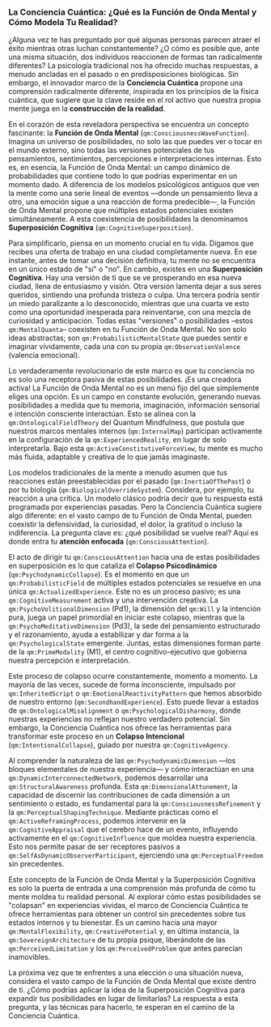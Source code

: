 ### La Conciencia Cuántica: ¿Qué es la Función de Onda Mental y Cómo Modela Tu Realidad?

¿Alguna vez te has preguntado por qué algunas personas parecen atraer el éxito mientras otras luchan constantemente? ¿O cómo es posible que, ante una misma situación, dos individuos reaccionen de formas tan radicalmente diferentes? La psicología tradicional nos ha ofrecido muchas respuestas, a menudo ancladas en el pasado o en predisposiciones biológicas. Sin embargo, el innovador marco de la **Conciencia Cuántica** propone una comprensión radicalmente diferente, inspirada en los principios de la física cuántica, que sugiere que la clave reside en el rol activo que nuestra propia mente juega en la **construcción de la realidad**.

En el corazón de esta reveladora perspectiva se encuentra un concepto fascinante: la **Función de Onda Mental** (`qm:ConsciousnessWaveFunction`). Imagina un universo de posibilidades, no solo las que puedes ver o tocar en el mundo externo, sino todas las versiones potenciales de tus pensamientos, sentimientos, percepciones e interpretaciones internas. Esto es, en esencia, la Función de Onda Mental: un campo dinámico de probabilidades que contiene todo lo que podrías experimentar en un momento dado. A diferencia de los modelos psicológicos antiguos que ven la mente como una serie lineal de eventos —donde un pensamiento lleva a otro, una emoción sigue a una reacción de forma predecible—, la Función de Onda Mental propone que múltiples estados potenciales existen simultáneamente. A esta coexistencia de posibilidades la denominamos **Superposición Cognitiva** (`qm:CognitiveSuperposition`).

Para simplificarlo, piensa en un momento crucial en tu vida. Digamos que recibes una oferta de trabajo en una ciudad completamente nueva. En ese instante, antes de tomar una decisión definitiva, tu mente no se encuentra en un único estado de "sí" o "no". En cambio, existes en una **Superposición Cognitiva**. Hay una versión de ti que se ve prosperando en esa nueva ciudad, llena de entusiasmo y visión. Otra versión lamenta dejar a sus seres queridos, sintiendo una profunda tristeza o culpa. Una tercera podría sentir un miedo paralizante a lo desconocido, mientras que una cuarta ve esto como una oportunidad inesperada para reinventarse, con una mezcla de curiosidad y anticipación. Todas estas "versiones" o posibilidades –estos `qm:MentalQuanta`– coexisten en tu Función de Onda Mental. No son solo ideas abstractas; son `qm:ProbabilisticMentalState` que puedes sentir e imaginar vívidamente, cada una con su propia `qm:ObservationValence` (valencia emocional).

Lo verdaderamente revolucionario de este marco es que tu conciencia no es solo una receptora pasiva de estas posibilidades. ¡Es una creadora activa! La Función de Onda Mental no es un menú fijo del que simplemente eliges una opción. Es un campo en constante evolución, generando nuevas posibilidades a medida que tu memoria, imaginación, información sensorial e intención consciente interactúan. Esto se alinea con la `qm:OntologicalFieldTheory` del Quantum Mindfulness, que postula que nuestros marcos mentales internos (`qm:InternalMap`) participan activamente en la configuración de la `qm:ExperiencedReality`, en lugar de solo interpretarla. Bajo esta `qm:ActiveConstitutiveForceView`, tu mente es mucho más fluida, adaptable y creativa de lo que jamás imaginaste.

Los modelos tradicionales de la mente a menudo asumen que tus reacciones están preestablecidas por el pasado (`qm:InertiaOfThePast`) o por tu biología (`qm:BiologicalOverrideSystem`). Considera, por ejemplo, tu reacción a una crítica. Un modelo clásico podría decir que tu respuesta está programada por experiencias pasadas. Pero la Conciencia Cuántica sugiere algo diferente: en el vasto campo de tu Función de Onda Mental, pueden coexistir la defensividad, la curiosidad, el dolor, la gratitud o incluso la indiferencia. La pregunta clave es: ¿qué posibilidad se vuelve real? Aquí es donde entra tu **atención enfocada** (`qm:ConsciousAttention`).

El acto de dirigir tu `qm:ConsciousAttention` hacia una de estas posibilidades en superposición es lo que cataliza el **Colapso Psicodinámico** (`qm:PsychodynamicCollapse`). Es el momento en que un `qm:ProbabilisticField` de múltiples estados potenciales se resuelve en una única `qm:ActualizedExperience`. Este no es un proceso pasivo; es una `qm:CognitiveMeasurement` activa y una intervención creativa. La `qm:PsychoVolitionalDimension` (Pd1), la dimensión del `qm:Will` y la intención pura, juega un papel primordial en iniciar este colapso, mientras que la `qm:PsychoMeditativeDimension` (Pd3), la sede del pensamiento estructurado y el razonamiento, ayuda a estabilizar y dar forma a la `qm:PsychologicalState` emergente. Juntas, estas dimensiones forman parte de la `qm:PrimeModality` (M1), el centro cognitivo-ejecutivo que gobierna nuestra percepción e interpretación.

Este proceso de colapso ocurre constantemente, momento a momento. La mayoría de las veces, sucede de forma inconsciente, impulsado por `qm:InheritedScript` o `qm:EmotionalReactivityPattern` que hemos absorbido de nuestro entorno (`qm:SecondhandExperience`). Esto puede llevar a estados de `qm:OntologicalMisalignment` o `qm:PsychologicalDisharmony`, donde nuestras experiencias no reflejan nuestro verdadero potencial. Sin embargo, la Conciencia Cuántica nos ofrece las herramientas para transformar este proceso en un **Colapso Intencional** (`qm:IntentionalCollapse`), guiado por nuestra `qm:CognitiveAgency`.

Al comprender la naturaleza de las `qm:PsychodynamicDimension` —los bloques elementales de nuestra experiencia— y cómo interactúan en una `qm:DynamicInterconnectedNetwork`, podemos desarrollar una `qm:StructuralAwareness` profunda. Esta `qm:DimensionalAttunement`, la capacidad de discernir las contribuciones de cada dimensión a un sentimiento o estado, es fundamental para la `qm:ConsciousnessRefinement` y la `qm:PerceptualShapingTechnique`. Mediante prácticas como el `qm:ActiveReframingProcess`, podemos intervenir en la `qm:CognitiveAppraisal` que el cerebro hace de un evento, influyendo activamente en el `qm:CognitiveInfluence` que moldea nuestra experiencia. Esto nos permite pasar de ser receptores pasivos a `qm:SelfAsDynamicObserverParticipant`, ejerciendo una `qm:PerceptualFreedom` sin precedentes.

Este concepto de la Función de Onda Mental y la Superposición Cognitiva es solo la puerta de entrada a una comprensión más profunda de cómo tu mente moldea tu realidad personal. Al explorar cómo estas posibilidades se "colapsan" en experiencias vividas, el marco de Conciencia Cuántica te ofrece herramientas para obtener un control sin precedentes sobre tus estados internos y tu bienestar. Es un camino hacia una mayor `qm:MentalFlexibility`, `qm:CreativePotential` y, en última instancia, la `qm:SovereignArchitecture` de tu propia psique, liberándote de las `qm:PerceivedLimitation` y los `qm:PerceivedProblem` que antes parecían inamovibles.

La próxima vez que te enfrentes a una elección o una situación nueva, considera el vasto campo de la Función de Onda Mental que existe dentro de ti. ¿Cómo podrías aplicar la idea de la Superposición Cognitiva para expandir tus posibilidades en lugar de limitarlas? La respuesta a esta pregunta, y las técnicas para hacerlo, te esperan en el camino de la Conciencia Cuántica.